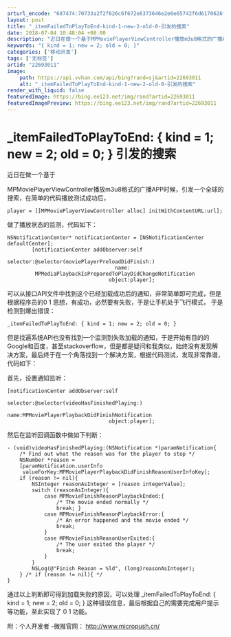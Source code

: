 ```yaml
---
arturl_encode: "687474:70733a2f2f626c6f672e6373646e2e6e65742f6d6170626f6f:2f61727469636c652f64657461696c732f3232363933303131"
layout: post
title: "_itemFailedToPlayToEnd-kind-1-new-2-old-0-引发的搜索"
date: 2018-07-04 10:48:04 +08:00
description: "近日在做一个基于MPMoviePlayerViewController播放m3u8格式的广播APP时"
keywords: "{ kind = 1; new = 2; old = 0; }"
categories: ['移动开发']
tags: ['无标签']
artid: "22693011"
image:
    path: https://api.vvhan.com/api/bing?rand=sj&artid=22693011
    alt: "_itemFailedToPlayToEnd-kind-1-new-2-old-0-引发的搜索"
render_with_liquid: false
featuredImage: https://bing.ee123.net/img/rand?artid=22693011
featuredImagePreview: https://bing.ee123.net/img/rand?artid=22693011
---
```


# \_itemFailedToPlayToEnd: { kind = 1; new = 2; old = 0; } 引发的搜索

近日在做一个基于

MPMoviePlayerViewController播放m3u8格式的广播APP时候，引发一个全球的搜索，在简单的代码播放测试成功后，

```objc
player = [[MPMoviePlayerViewController alloc] initWithContentURL:url];
```

  
做了播放状态的监测，代码如下：

```objc
NSNotificationCenter* notificationCenter = [NSNotificationCenter defaultCenter];
        [notificationCenter addObserver:self
                               selector:@selector(moviePlayerPreloadDidFinish:)
                                   name:
         MPMediaPlaybackIsPreparedToPlayDidChangeNotification
                                 object:player];
```

  

可以从接口API文件中找到这个已经加载成功后的通知，非常简单即可完成，但是根据程序员的0 1 思想，有成功，必然要有失败，于是让手机处于飞行模式，
于是检测到爆出错误：

```objc
_itemFailedToPlayToEnd: { kind = 1; new = 2; old = 0; }
```

  

但是找遍系统API也没有找到一个监测到失败加载的通知，于是开始有目的的Google和百度，甚至stackoverflow，但是都是疑问和我类似，始终没有发现解决方案，最后终于在一个角落找到一个解决方案，根据代码测试，发现非常靠谱，代码如下：

首先，设置通知监听：

```objc
[notificationCenter addObserver:self
                               selector:@selector(videoHasFinishedPlaying:)
                                   name:MPMoviePlayerPlaybackDidFinishNotification
                                 object:player];
```

  
然后在监听回调函数中做如下判断：

```objc
- (void)videoHasFinishedPlaying:(NSNotification *)paramNotification{
    /* Find out what the reason was for the player to stop */
    NSNumber *reason =
    [paramNotification.userInfo
     valueForKey:MPMoviePlayerPlaybackDidFinishReasonUserInfoKey];
    if (reason != nil){
        NSInteger reasonAsInteger = [reason integerValue];
        switch (reasonAsInteger){
            case MPMovieFinishReasonPlaybackEnded:{
                /* The movie ended normally */
                break; }
            case MPMovieFinishReasonPlaybackError:{
                /* An error happened and the movie ended */
                break;
            }
            case MPMovieFinishReasonUserExited:{
                /* The user exited the player */
                break;
            } 
        }
        NSLog(@"Finish Reason = %ld", (long)reasonAsInteger);
    } /* if (reason != nil){ */ 
} 
```

  
通过以上判断即可得到加载失败的原因，可以处理 \_itemFailedToPlayToEnd: { kind = 1; new = 2; old = 0; } 这种错误信息，最后根据自己的需要完成用户提示等功能，至此实现了 0 1 功能。

附：个人开发者 -微推官网：
<http://www.micropush.cn/>